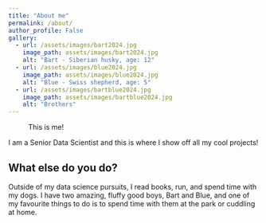 ```yaml
---
title: "About me"
permalink: /about/
author_profile: False
gallery:
  - url: /assets/images/bart2024.jpg
    image_path: assets/images/bart2024.jpg
    alt: "Bart - Siberian husky, age: 12"
  - url: /assets/images/blue2024.jpg
    image_path: assets/images/blue2024.jpg
    alt: "Blue - Swiss shepherd, age: 5"
  - url: /assets/images/bartblue2024.jpg
    image_path: assets/images/bartblue2024.jpg
    alt: "Brothers"
---
```


<figure style="width: 350px" class="align-center">
  <img src="{{ site.url }}{{ site.baseurl }}/assets/images/headshot.jpg" alt="">
  <figcaption>This is me!</figcaption>
</figure> 

I am a Senior Data Scientist and this is where I show off all my cool projects!


## What else do you do?

Outside of my data science pursuits, I read books, run, and spend time with my dogs. I have two amazing, fluffy good boys, Bart and Blue, and one of my favourite things to do is to spend time with them at the park or cuddling at home. 